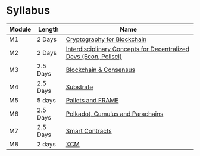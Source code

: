 # Syllabus

| Module | Length   | Name                                                                                |
| ------ | -------- | ----------------------------------------------------------------------------------- |
| M1     | 2 Days   | [Cryptography for Blockchain](./1-Cryptography/)                                    |
| M2     | 2 Days   | [Interdisciplinary Concepts for Decentralized Devs (Econ, Polisci)](./2-Economics/) |
| M3     | 2.5 Days | [Blockchain & Consensus](./3-Blockchain/)                                           |
| M4     | 2.5 Days | [Substrate](./4-Substrate/)                                                         |
| M5     | 5 days   | [Pallets and FRAME](./5-FRAME/)                                                     |
| M6     | 2.5 Days | [Polkadot, Cumulus and Parachains](./6-Polkadot/)                                   |
| M7     | 2.5 Days | [Smart Contracts](./7-Smart_Contracts)                                              |
| M8     | 2 days   | [XCM](./8-XCM/)                                                                     |
